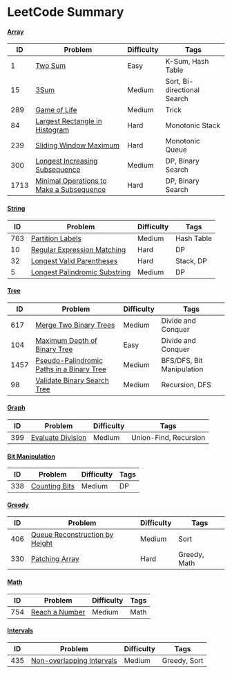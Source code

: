 # LeetCode Summary

#### [Array](https://github.com/bigw660/Leetcode_Summary/tree/main/Array)
| ID | Problem                                                         | Difficulty   | Tags              |
| ---- | ------------------------------------------------------------ | ------ | ----------------- |
| 1    | [Two   Sum    ](https://github.com/bigw660/Leetcode_Summary/blob/main/Array/1_Two_Sum.md)       | Easy   | K-Sum, Hash Table |
| 15   | [3Sum](https://github.com/bigw660/Leetcode_Summary/blob/main/Array/15_3Sum.md) | Medium | Sort, Bi-directional Search|
|289   | [Game of Life](https://github.com/bigw660/Leetcode_Summary/blob/main/Array/289_Game_of_Life.md) | Medium | Trick |
| 84 | [Largest Rectangle in Histogram](https://github.com/bigw660/Leetcode_Summary/blob/main/Array/84_Largest_Rectangle_in_Histogram.md) | Hard | Monotonic Stack |
| 239 | [Sliding Window Maximum](https://github.com/bigw660/Leetcode_Summary/blob/main/Array/239_Sliding_Window_Maximum.md) | Hard | Monotonic Queue |
| 300 | [Longest Increasing Subsequence](https://github.com/bigw660/Leetcode_Summary/blob/main/Array/300_Longest_Increasing_Subsequence.md) | Medium | DP, Binary Search |
| 1713 | [Minimal Operations to Make a Subsequence](https://github.com/bigw660/Leetcode_Summary/blob/main/Array/1713_Minimum_Operations_to_Make_a_Subsequence.md) | Hard | DP, Binary Search |


#### [String](https://github.com/bigw660/Leetcode_Summary/tree/main/String)
| ID | Problem                                                         | Difficulty   | Tags              |
| ---- | ------------------------------------------------------------ | ------ | ----------------- |
| 763    | [Partition Labels](https://github.com/bigw660/Leetcode_Summary/blob/main/String/763_Partition_Labels.md)       | Medium   | Hash Table |
| 10     | [Regular Expression Matching](https://github.com/bigw660/Leetcode_Summary/blob/main/String/10_Regular_Expression_Matching.md)     | Hard  | DP |
| 32 | [Longest Valid Parentheses](https://github.com/bigw660/Leetcode_Summary/blob/main/String/32_Longest_Valid_Parentheses.md) | Hard | Stack, DP |
| 5 | [Longest Palindromic Substring](https://github.com/bigw660/Leetcode_Summary/blob/main/String/5_Longest_Palindromic_Substring.md) | Medium | DP |

#### [Tree](https://github.com/bigw660/Leetcode_Summary/tree/main/Tree)
| ID | Problem                                                         | Difficulty   | Tags              |
| ---- | ------------------------------------------------------------ | ------ | ----------------- |
| 617    | [Merge Two Binary Trees](https://github.com/bigw660/Leetcode_Summary/blob/main/Tree/617_Merge_Two_Binary_Trees.md)       | Medium   | Divide and Conquer |
| 104    | [Maximum Depth of Binary Tree](https://github.com/bigw660/Leetcode_Summary/blob/main/Tree/104_Maximum_Depth_of_Binary_Tree.md)       | Easy   | Divide and Conquer |
|1457    | [Pseudo-Palindromic Paths in a Binary Tree](https://github.com/bigw660/Leetcode_Summary/blob/main/Tree/1457_Pseudo-Palindromic_Paths_in_a_Binary_Tree.md)  | Medium | BFS/DFS, Bit Manipulation |
| 98 | [Validate Binary Search Tree](https://github.com/bigw660/Leetcode_Summary/blob/main/Tree/98_Validate_Binary_Search_Tree.md) | Medium | Recursion, DFS |

#### [Graph](https://github.com/bigw660/Leetcode_Summary/tree/main/Graph)
| ID | Problem                                                         | Difficulty   | Tags              |
| ---- | ------------------------------------------------------------ | ------ | ----------------- |
| 399 | [Evaluate Division](https://github.com/bigw660/Leetcode_Summary/blob/main/Graph/399_Evaluate_Division.md) | Medium | Union-Find, Recursion |


#### [Bit Manipulation](https://github.com/bigw660/Leetcode_Summary/tree/main/Bit_Manipulation)
| ID | Problem                                                         | Difficulty   | Tags              |
| ---- | ------------------------------------------------------------ | ------ | ----------------- |
| 338    | [Counting Bits](https://github.com/bigw660/Leetcode_Summary/blob/main/Bit_Manipulation/338_Counting_Bits.md)       | Medium   | DP |

#### [Greedy](https://github.com/bigw660/Leetcode_Summary/tree/main/Greedy)
| ID | Problem                                                         | Difficulty   | Tags              |
| ---- | ------------------------------------------------------------ | ------ | ----------------- |
| 406    | [Queue Reconstruction by Height](https://github.com/bigw660/Leetcode_Summary/blob/main/Greedy/406_Queue_Reconstruction_by_Height.md)       | Medium   | Sort |
| 330    | [Patching Array](https://github.com/bigw660/Leetcode_Summary/blob/main/Greedy/330_Patching_Array.md)       | Hard   | Greedy, Math |

#### [Math](https://github.com/bigw660/Leetcode_Summary/tree/main/Math)
| ID | Problem                                                         | Difficulty   | Tags              |
| ---- | ------------------------------------------------------------ | ------ | ----------------- |
| 754    | [Reach a Number](https://github.com/bigw660/Leetcode_Summary/blob/main/Math/754_Reach_a_Number.md)       | Medium   | Math |

#### [Intervals](https://github.com/bigw660/Leetcode_Summary/blob/main/Intervals)
| ID | Problem                                                         | Difficulty   | Tags              |
| ---- | ------------------------------------------------------------ | ------ | ----------------- |
| 435  | [Non-overlapping Intervals](https://github.com/bigw660/Leetcode_Summary/blob/main/Intervals/435_Non-overlapping_Intervals.md)       | Medium   | Greedy, Sort |
